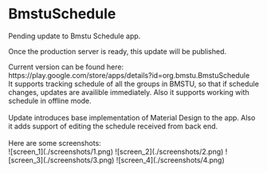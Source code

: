# BmstuSchedule
<p>Pending update to Bmstu Schedule app.</p>
<p>Once the production server is ready, this update will be published.</p>
Current version can be found here: https://play.google.com/store/apps/details?id=org.bmstu.BmstuSchedule <br/>
It supports tracking schedule of all the groups in BMSTU, so that if schedule changes, updates are availible immediately. Also it supports working with schedule in offline mode.<br/><br/>
Update introduces base implementation of Material Design to the app. Also it adds support of editing the schedule received from back end.<br/><br/>
Here are some screenshots:<br/>
![screen_1](./screenshots/1.png)
![screen_2](./screenshots/2.png)
![screen_3](./screenshots/3.png)
![screen_4](./screenshots/4.png)
